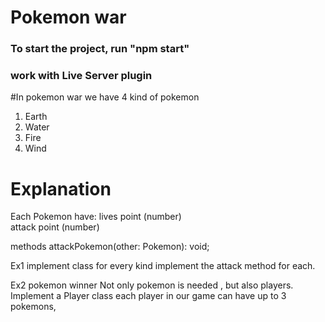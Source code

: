 # Pokemon war
### To start the project, run "npm start"
### work with Live Server plugin

#In pokemon war we have 4 kind of pokemon
1. Earth
2. Water
3. Fire
4.  Wind
# Explanation
Each Pokemon have:
 lives point (number)  
 attack point (number)

 methods
 attackPokemon(other: Pokemon): void;

Ex1
implement class for every kind
implement the attack method for each.

Ex2
pokemon winner
Not only pokemon is needed , but also players.
Implement a Player class
each player in our game can have up to 3 pokemons, 


